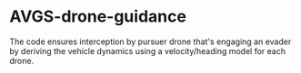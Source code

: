 # AVGS-drone-guidance
The code ensures interception by pursuer drone that's engaging an evader by deriving the vehicle dynamics using a velocity/heading model
for each drone.

